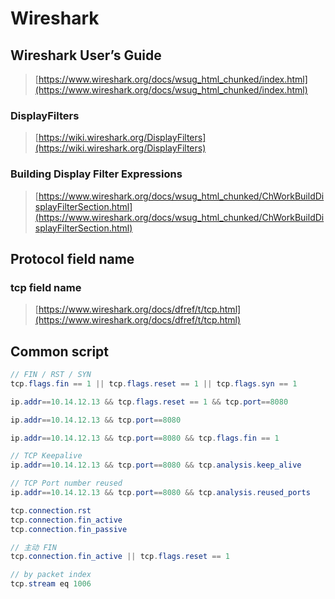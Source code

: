 # Wireshark

## Wireshark User’s Guide
> [https://www.wireshark.org/docs/wsug_html_chunked/index.html](https://www.wireshark.org/docs/wsug_html_chunked/index.html)


### DisplayFilters
> [https://wiki.wireshark.org/DisplayFilters](https://wiki.wireshark.org/DisplayFilters)

### Building Display Filter Expressions
> [https://www.wireshark.org/docs/wsug_html_chunked/ChWorkBuildDisplayFilterSection.html](https://www.wireshark.org/docs/wsug_html_chunked/ChWorkBuildDisplayFilterSection.html)




## Protocol field name
### tcp field name

> [https://www.wireshark.org/docs/dfref/t/tcp.html](https://www.wireshark.org/docs/dfref/t/tcp.html)


## Common script

```java
// FIN / RST / SYN
tcp.flags.fin == 1 || tcp.flags.reset == 1 || tcp.flags.syn == 1

ip.addr==10.14.12.13 && tcp.flags.reset == 1 && tcp.port==8080

ip.addr==10.14.12.13 && tcp.port==8080

ip.addr==10.14.12.13 && tcp.port==8080 && tcp.flags.fin == 1

// TCP Keepalive
ip.addr==10.14.12.13 && tcp.port==8080 && tcp.analysis.keep_alive

// TCP Port number reused
ip.addr==10.14.12.13 && tcp.port==8080 && tcp.analysis.reused_ports

tcp.connection.rst
tcp.connection.fin_active	
tcp.connection.fin_passive	

// 主动 FIN
tcp.connection.fin_active || tcp.flags.reset == 1

// by packet index 
tcp.stream eq 1006
```